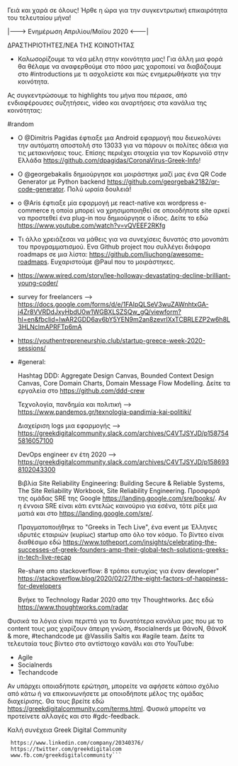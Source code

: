 Γειά και χαρά σε όλους! Ήρθε η ώρα για την συγκεντρωτική επικαιρότητα του τελευταίου μήνα! 

|---> Eνημέρωση Απριλίου/Μαϊου 2020 <---|

ΔΡΑΣΤΗΡΙΟΤΗΤΕΣ/ΝΕΑ ΤΗΣ ΚΟΙΝΟΤΗΤΑΣ

- Καλωσορίζουμε τα νέα μέλη στην κοινότητα μας! Για άλλη μια φορά θα θέλαμε να αναφερθούμε στο πόσο μας χαροποιεί να διαβάζουμε στο #introductions με τι ασχολείστε και πώς ενημερωθήκατε για την κοινότητα.

Ας συγκεντρώσουμε τα highlights του μήνα που πέρασε, από ενδιαφέρουσες συζητήσεις, video και αναρτήσεις στα κανάλια της κοινότητας:


#random

- O @Dimitris Pagidas έφτιαξε μια Αndroid εφαρμογή που διευκολύνει την αυτόματη αποστολή στο 13033 για να πάρουν οι πολίτες άδεια για τις μετακινήσεις τους. Επίσης περιέχει στοιχεία για τον Κορωνοϊό στην Ελλάδα https://github.com/dpagidas/CoronaVirus-Greek-Info! 

- Ο @georgebakalis δημιούργησε και μοιράστηκε μαζί μας ένα QR Code Generator με Python backend https://github.com/georgebak2182/qr-code-generator. Πολύ ωραία δουλειά!

- o @Aris έφτιαξε μία εφαρμογή με react-native και wordpress e-commerce η οποία μπορεί να χρησιμοποιηθεί σε οποιοδήποτε site αρκεί να προστεθεί ένα plug-in που δημιούργησε ο ίδιος. Δείτε το εδώ https://www.youtube.com/watch?v=vQVEEF2RKfg

- Τι άλλο χρειάζεσαι να μάθεις για να συνεχίσεις δυνατός στο μονοπάτι του προγραμματισμού. Ενα Github project που συλλέγει διάφορα roadmaps σε μια λίστα: https://github.com/liuchong/awesome-roadmaps. Ευχαριστούμε @Paul που το μοιράστηκες.

- https://www.wired.com/story/lee-holloway-devastating-decline-brilliant-young-coder/

- survey for freelancers --> https://docs.google.com/forms/d/e/1FAIpQLSeV3wuZAWnhtxGA-j4Zr8VVRDdJxyHbdU0w1WGBXLSZSQw_gQ/viewform?hl=en&fbclid=IwAR2GDD6av6bY5YEN9m2an8zevrIXxTCBRLEZP2w6h8L3HLNclmAPRFTp6mA

- https://youthentrepreneurship.club/startup-greece-week-2020-sessions/


- #general:

    Hashtag DDD: Aggregate Design Canvas, Bounded Context Design Canvas, Core Domain Charts, Domain Message Flow Modelling. Δείτε τα εργαλεία στο https://github.com/ddd-crew 

    Τεχνολογία, πανδημία και πολιτική --> https://www.pandemos.gr/texnologia-pandimia-kai-politiki/

    Διαχείριση logs μια εφαρμογής --> https://greekdigitalcommunity.slack.com/archives/C4VTJSYJD/p1587545816057100

    DevOps engineer εν έτη 2020 --> https://greekdigitalcommunity.slack.com/archives/C4VTJSYJD/p1586938102043300


    Βιβλία Site Reliability Engineering: Building Secure & Reliable Systems, The Site Reliability Workbook, Site Reliability Engineering. Προσφορά της ομάδας SRE της Google https://landing.google.com/sre/books/. Aν η έννοια SRE είναι κάτι εντελώς καινούριο για εσένα, τότε ρίξε μια ματιά και στο https://landing.google.com/sre/.

    Πραγματοποιήθηκε το "Greeks in Tech Live", ένα event με Έλληνες ιδρυτές εταιριών (κυρίως) startup απο όλο τον κόσμο. To βίντεο είναι διαθέσιμο εδώ https://www.totheport.com/insights/celebrating-the-successes-of-greek-founders-amp-their-global-tech-solutions-greeks-in-tech-live-recap

    Re-share απο stackoverflow: 8 τρόποι ευτυχίας για έναν developer" https://stackoverflow.blog/2020/02/27/the-eight-factors-of-happiness-for-developers

    Βγήκε το Technology Radar 2020 απο την Thoughtworks. Δες εδώ https://www.thoughtworks.com/radar


Φυσικά τα λόγια είναι περιττά για τα δυνατότερα κανάλια μας που με το content τους μας χαρίζουν άπειρη γνώση, #socialnerds με ΘάνοN, ΘάνοK & more, #techandcode με @Vassilis Saltis και #agile team. Δείτε τα τελευταία τους βίντεο στο αντίστοιχο κανάλι και στο YouTube:
- Agile
- Socialnerds
- Techandcode

Αν υπάρχει οποιαδήποτε ερώτηση, μπορείτε να αφήσετε κάποιο σχόλιο από κάτω ή να επικοινωνήσετε με οποιοδήποτε μέλος της ομάδας διαχείρισης. Θα τους βρείτε εδώ https://greekdigitalcommunity.com/terms.html. Φυσικά μπορείτε να προτείνετε αλλαγές και στο #gdc-feedback.

Καλή συνέχεια
Greek Digital Community

 ```Βρείτε μας στα παρακάτω social media:
  https://www.linkedin.com/company/20340376/
  https://twitter.com/greekdigitalcom
  www.fb.com/greekdigitalcommunity```
